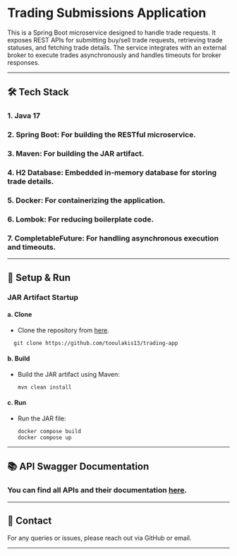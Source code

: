 
# Trading Submissions Application

This is a Spring Boot microservice designed to handle trade requests. It exposes REST APIs for submitting buy/sell trade requests, retrieving trade statuses, and fetching trade details. The service integrates with an external broker to execute trades asynchronously and handles timeouts for broker responses.

---

## 🛠 Tech Stack

### 1. Java 17
### 2. Spring Boot: For building the RESTful microservice.
### 3. Maven: For building the JAR artifact.
### 4. H2 Database: Embedded in-memory database for storing trade details.
### 5. Docker: For containerizing the application.
### 6. Lombok: For reducing boilerplate code.
### 7. CompletableFuture: For handling asynchronous execution and timeouts.

---

## 🚀 Setup & Run

### JAR Artifact Startup
#### a. Clone
- Clone the repository from [here](https://github.com/tooulakis13/trading-app).
```
  git clone https://github.com/tooulakis13/trading-app
  ```
#### b. Build
- Build the JAR artifact using Maven:
  ```
  mvn clean install
  ```
#### c. Run
- Run the JAR file:
  ```
  docker compose build
  docker compose up
  ```

---

## 📚 API Swagger Documentation
### You can find all APIs and their documentation [here](http://localhost:8080/swagger-ui/index.html).

---

## 📧 Contact
For any queries or issues, please reach out via GitHub or email.

---
